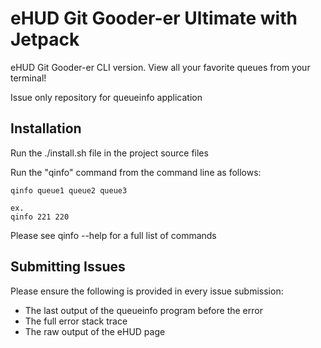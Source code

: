 eHUD Git Gooder-er Ultimate with Jetpack
=======

eHUD Git Gooder-er CLI version. View all your favorite queues from your terminal!

Issue only repository for queueinfo application


## Installation

Run the ./install.sh file in the project source files

Run the "qinfo" command from the command line as follows:

    qinfo queue1 queue2 queue3
    
    ex. 
    qinfo 221 220
    
Please see qinfo --help for a full list of commands


## Submitting Issues

Please ensure the following is provided in every issue submission:

- The last output of the queueinfo program before the error
- The full error stack trace
- The raw output of the eHUD page

